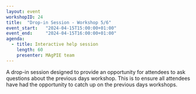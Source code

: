 ```yaml
---
layout: event
workshopID: 24
title:  "Drop-in Session - Workshop 5/6"
event_start:   "2024-04-15T15:00:00+01:00"
event_end:     "2024-04-15T16:00:00+01:00"
agenda:
  - title: Interactive help session
    length: 60
    presenter: MAgPIE team
---
```

A drop-in session designed to provide an opportunity for attendees to ask questions about the previous days workshop. This is to ensure all attendees have had the opportunity to catch up on the previous days workshops.